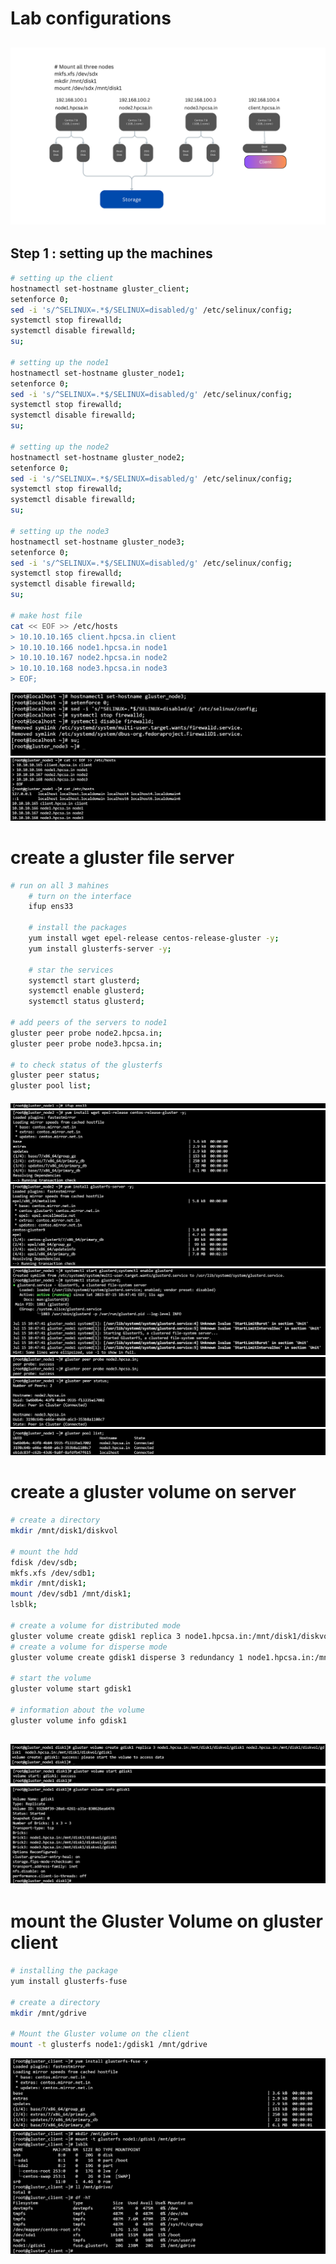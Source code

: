 # Lab configurations
![gluster file cofig](../Diagrams/machine_config_gluster.png)
---

## Step 1 : setting up the machines
```bash
# setting up the client
hostnamectl set-hostname gluster_client;
setenforce 0;
sed -i 's/^SELINUX=.*$/SELINUX=disabled/g' /etc/selinux/config;
systemctl stop firewalld;
systemctl disable firewalld;
su;

# setting up the node1
hostnamectl set-hostname gluster_node1;
setenforce 0;
sed -i 's/^SELINUX=.*$/SELINUX=disabled/g' /etc/selinux/config;
systemctl stop firewalld;
systemctl disable firewalld;
su;

# setting up the node2
hostnamectl set-hostname gluster_node2;
setenforce 0;
sed -i 's/^SELINUX=.*$/SELINUX=disabled/g' /etc/selinux/config;
systemctl stop firewalld;
systemctl disable firewalld;
su;

# setting up the node3
hostnamectl set-hostname gluster_node3;
setenforce 0;
sed -i 's/^SELINUX=.*$/SELINUX=disabled/g' /etc/selinux/config;
systemctl stop firewalld;
systemctl disable firewalld;
su;

# make host file
cat << EOF >> /etc/hosts
> 10.10.10.165 client.hpcsa.in client
> 10.10.10.166 node1.hpcsa.in node1
> 10.10.10.167 node2.hpcsa.in node2
> 10.10.10.168 node3.hpcsa.in node3
> EOF;
```
![](./images/1.jpg)
![](./images/2.jpg)

# create a gluster file server
```bash
# run on all 3 mahines
    # turn on the interface
    ifup ens33

    # install the packages
    yum install wget epel-release centos-release-gluster -y;
    yum install glusterfs-server -y;

    # star the services
    systemctl start glusterd;
    systemctl enable glusterd;
    systemctl status glusterd;

# add peers of the servers to node1
gluster peer probe node2.hpcsa.in;
gluster peer probe node3.hpcsa.in;

# to check status of the glusterfs
gluster peer status;
gluster pool list;
```
![](./images/3.jpg)
![](./images/4.jpg)
![](./images/5.jpg)
![](./images/6.jpg)
![](./images/7.jpg)
![](./images/8.jpg)
![](./images/9.jpg)

# create a gluster volume on server
```bash
# create a directory
mkdir /mnt/disk1/diskvol

# mount the hdd
fdisk /dev/sdb;
mkfs.xfs /dev/sdb1;
mkdir /mnt/disk1;
mount /dev/sdb1 /mnt/disk1;
lsblk;

# create a volume for distributed mode
gluster volume create gdisk1 replica 3 node1.hpcsa.in:/mnt/disk1/diskvol/gdisk1 node2.hpcsa.in:/mnt/disk1/diskvol/gdisk1  node3.hpcsa.in:/mnt/disk1/diskvol/gdisk1
# create a volume for disperse mode
gluster volume create gdisk1 disperse 3 redundancy 1 node1.hpcsa.in:/mnt/disk1/diskvol/gdisk1 node2.hpcsa.in:/mnt/disk1/diskvol/gdisk1  node3.hpcsa.in:/mnt/disk1/diskvol/gdisk1

# start the volume   
gluster volume start gdisk1

# information about the volume
gluster volume info gdisk1
```
![](./images/10.jpg)
![](./images/11.jpg)
![](./images/12.jpg)
---
# mount the Gluster Volume on gluster client

```bash
# installing the package
yum install glusterfs-fuse

# create a directory 
mkdir /mnt/gdrive

# Mount the Gluster volume on the client
mount -t glusterfs node1:/gdisk1 /mnt/gdrive
```
![](./images/13.jpg)
![](./images/14.jpg)

